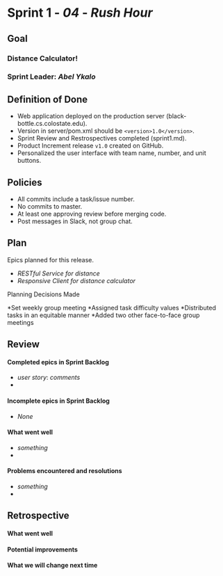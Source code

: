 # Sprint 1 - *04* - *Rush Hour*

## Goal

### Distance Calculator!
### Sprint Leader: *Abel Ykalo*

## Definition of Done

* Web application deployed on the production server (black-bottle.cs.colostate.edu).
* Version in server/pom.xml should be `<version>1.0</version>`.
* Sprint Review and Restrospectives completed (sprint1.md).
* Product Increment release `v1.0` created on GitHub.
* Personalized the user interface with team name, number, and unit buttons.

## Policies

* All commits include a task/issue number.
* No commits to master.
* At least one approving review before merging code.
* Post messages in Slack, not group chat.

## Plan

Epics planned for this release.

* *RESTful Service for distance*
* *Responsive Client for distance calculator*

Planning Decisions Made

*Set weekly group meeting
*Assigned task difficulty values
*Distributed tasks in an equitable manner
*Added two other face-to-face group meetings


## Review

#### Completed epics in Sprint Backlog 
* *user story*:  *comments*
* 

#### Incomplete epics in Sprint Backlog 
* *None*

#### What went well
* *something*
*

#### Problems encountered and resolutions
* *something*
*

## Retrospective

#### What went well

#### Potential improvements

#### What we will change next time
